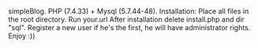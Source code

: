 simpleBlog.
PHP (7.4.33) + Mysql (5.7.44-48).
Installation:
Place all files in the root directory.
Run your.url
After installation delete install.php and dir "sql". Register a new user if he's the first, he will have administrator rights.
Enjoy :))
